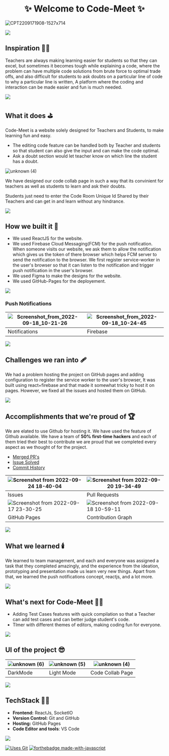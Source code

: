 <h1 align="center"> 
              ✨ Welcome to Code-Meet ✨ 

</h1>

 
![CPT2209171908-1527x714](https://user-images.githubusercontent.com/77020164/190859870-80877225-8f98-4390-b8da-cc11c1105c72.gif)

![](https://raw.githubusercontent.com/andreasbm/readme/master/assets/lines/rainbow.png)

## Inspiration 🧑‍🎨
Teachers are always making learning easier for students so that they can excel, but sometimes it becomes tough while explaining a code, where the problem can have multiple code solutions from brute force to optimal trade offs, and also difficult for students to ask doubts on a particular line of code to why a particular line is written, A platform where the coding and interaction can be made easier and fun is much needed.

![](https://raw.githubusercontent.com/andreasbm/readme/master/assets/lines/rainbow.png)

## What it does ⛳
Code-Meet is a website solely designed for Teachers and Students, to make learning fun and easy.

* The editing code feature can be handled both by Teacher and students so that student can also give the input and can make the code optimal.
* Ask a doubt section would let teacher know on which line the student has a doubt.

![unknown (4)](https://user-images.githubusercontent.com/77020164/192100448-fbc5aba6-1ccf-400f-ac14-71e7514821bf.png)


We have designed our code collab page in such a way that its convinient for teachers as well as students to learn and ask their doubts.

Students just need to enter the Code Room Unique Id Shared by their Teachers and can get in and learn without any hindrance.

![](https://raw.githubusercontent.com/andreasbm/readme/master/assets/lines/rainbow.png)

## How we built it 🚧

- We used ReactJS for the website.
- We used Firebase Cloud Messaging(FCM) for the push notification. When someone visits our website, we ask them to allow the notification which gives us the token of there browser which helps FCM server to send the notification to the browser. We first register service-worker in the user's browser so that it can listen to the notification and trigger push notification in the user's browser. 
- We used Figma to make the designs for the website.
- We used GitHub-Pages for the deployement.

![](https://raw.githubusercontent.com/andreasbm/readme/master/assets/lines/rainbow.png)

### Push Notifications

|  ![Screenshot_from_2022-09-18_10-21-26](https://user-images.githubusercontent.com/77020164/190886697-db605531-520e-49fa-8f01-70a1f50a5f47.png) | ![Screenshot_from_2022-09-18_10-24-45](https://user-images.githubusercontent.com/77020164/190886576-ca31f1ad-25a0-4eae-acae-20e7fa27be2b.png) 
|-|-|
| Notifications | Firebase |

![](https://raw.githubusercontent.com/andreasbm/readme/master/assets/lines/rainbow.png)


## Challenges we ran into 🩹
We had a problem hosting the project on GitHub pages and adding configuration to register the service worker to the user's browser, It was built using react+firebase and that made it somewhat tricky to host it on pages. However, we fixed all the issues and hosted them on GitHub.

![](https://raw.githubusercontent.com/andreasbm/readme/master/assets/lines/rainbow.png)

## Accomplishments that we're proud of 🏆
We are elated to use Github for hosting it. We have used the feature of Github available.
We have a team of  **50%  first-time hackers** and each of them tried their best to contribute we are proud that we completed every aspect as we thought of for the project. 

- [Merged PR's](https://github.com/vedant-jain03/code_bode/pulls?q=is%3Apr++)
- [Issue Solved](https://github.com/vedant-jain03/code_bode/issues?q=is%3Aissue+)
- [Commit History](https://github.com/vedant-jain03/code_bode/commits/master)

![Screenshot from 2022-09-24 18-40-04](https://user-images.githubusercontent.com/77020164/192099858-9a523374-9daf-49f8-ae26-e4ff4ec21e26.png) | ![Screenshot from 2022-09-20 19-34-49](https://user-images.githubusercontent.com/77020164/192099831-e6709370-7603-4739-8b9d-1444b9485b24.png) | 
|-|-|
| Issues | Pull Requests |
| ![Screenshot from 2022-09-17 23-30-25](https://user-images.githubusercontent.com/77020164/190870410-35f32531-27aa-4756-b149-b4175e4a33cc.png) | ![Screenshot from 2022-09-18 10-59-11](https://user-images.githubusercontent.com/77020164/190887260-6845871e-0d99-4beb-a259-38d5f75a0734.png) |
| GitHub Pages | Contribution Graph |

![](https://raw.githubusercontent.com/andreasbm/readme/master/assets/lines/rainbow.png)

## What we learned 🕯️
We learned to team management, and each and everyone was assigned a task that they completed amazingly,  and the experience from the ideation, prototyping and presentation made us learn very new things. Apart from that, we learned the push notifications concept, reactjs, and a lot more.

![](https://raw.githubusercontent.com/andreasbm/readme/master/assets/lines/rainbow.png)

## What's next for Code-Meet 🧑‍💻
* Adding Test Cases features with quick compilation so that a Teacher can add test cases and can better judge student's code.
* TImer with different themes of editors, making coding fun for everyone.

![](https://raw.githubusercontent.com/andreasbm/readme/master/assets/lines/rainbow.png)


## UI of the project  😎

| ![unknown (6)](https://user-images.githubusercontent.com/77020164/192099618-2d76ec8f-46c0-4d4b-ae37-da1288a87a24.png) | ![unknown (5)](https://user-images.githubusercontent.com/77020164/192099625-91464871-0d02-4615-9f92-08f335ae7339.png) | ![unknown (4)](https://user-images.githubusercontent.com/77020164/192099633-b720c4c3-342f-4504-affd-fb2d11a9eac9.png)
|-|-|-|
| DarkMode  | Light Mode | Code Collab Page|

![](https://raw.githubusercontent.com/andreasbm/readme/master/assets/lines/rainbow.png)


## TechStack 🧑‍💻

- **Frontend:** ReactJs, SocketIO
- **Version Control:** Git and GitHub
- **Hosting:** GitHub Pages
- **Code Editor and tools**: VS Code

![](https://raw.githubusercontent.com/andreasbm/readme/master/assets/lines/rainbow.png)

[![Uses Git](https://forthebadge.com/images/badges/uses-git.svg)](https://github.com/vedant-jain03/code_bode) 
[![forthebadge made-with-javascript](http://ForTheBadge.com/images/badges/made-with-javascript.svg)](https://github.com/vedant-jain03/code_bode)


